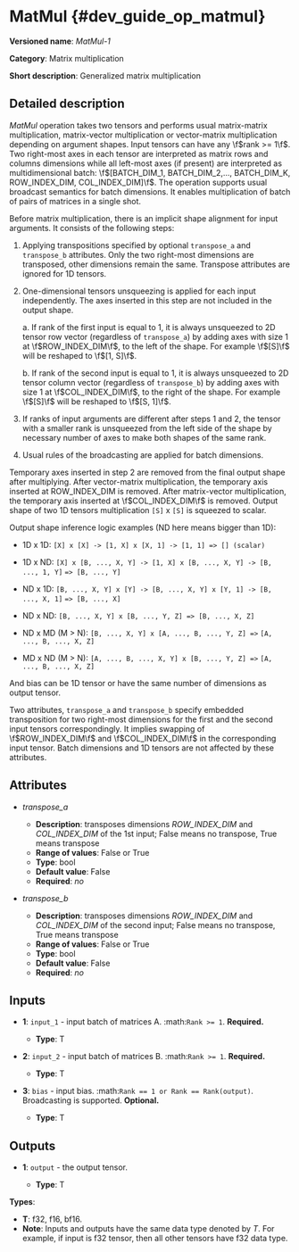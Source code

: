 # MatMul {#dev_guide_op_matmul}

**Versioned name**: *MatMul-1*

**Category**: Matrix multiplication

**Short description**: Generalized matrix multiplication

## Detailed description

*MatMul* operation takes two tensors and performs usual matrix-matrix
multiplication, matrix-vector multiplication or vector-matrix multiplication
depending on argument shapes. Input tensors can have any \f$rank >= 1\f$. Two
right-most axes in each tensor are interpreted as matrix rows and columns
dimensions while all left-most axes (if present) are interpreted as
multidimensional batch: \f$[BATCH_DIM_1, BATCH_DIM_2,..., BATCH_DIM_K,
ROW_INDEX_DIM, COL_INDEX_DIM]\f$. The operation supports usual broadcast
semantics for batch dimensions. It enables multiplication of batch of pairs of
matrices in a single shot.

Before matrix multiplication, there is an implicit shape alignment for input
arguments. It consists of the following steps:

1. Applying transpositions specified by optional ``transpose_a`` and
   ``transpose_b`` attributes. Only the two right-most dimensions are
   transposed, other dimensions remain the same. Transpose attributes are
   ignored for 1D tensors.

1. One-dimensional tensors unsqueezing is applied for each input independently.
   The axes inserted in this step are not included in the output shape.

   a. If rank of the first input is equal to 1, it is always unsqueezed to 2D
   tensor row vector (regardless of ``transpose_a``) by adding axes with
   size 1 at \f$ROW_INDEX_DIM\f$, to the left of the shape. For example
   \f$[S]\f$ will be reshaped to \f$[1, S]\f$.

   b. If rank of the second input is equal to 1, it is always unsqueezed to 2D
   tensor column vector (regardless of ``transpose_b``) by adding axes with
   size 1 at \f$COL_INDEX_DIM\f$, to the right of the shape. For example
   \f$[S]\f$ will be reshaped to \f$[S, 1]\f$.

1. If ranks of input arguments are different after steps 1 and 2, the tensor
   with a smaller rank is unsqueezed from the left side of the shape by
   necessary number of axes to make both shapes of the same rank.

1. Usual rules of the broadcasting are applied for batch dimensions.

Temporary axes inserted in step 2 are removed from the final output shape after
multiplying. After vector-matrix multiplication, the temporary axis inserted at
ROW_INDEX_DIM is removed. After matrix-vector multiplication, the temporary
axis inserted at \f$COL_INDEX_DIM\f$ is removed. Output shape of two 1D tensors
multiplication ``[S]`` x ``[S]`` is squeezed to scalar.

Output shape inference logic examples (ND here means bigger than 1D):

* 1D x 1D: ``[X] x [X] -> [1, X] x [X, 1] -> [1, 1] => [] (scalar)``

* 1D x ND: ``[X] x [B, ..., X, Y] -> [1, X] x [B, ..., X, Y] -> [B, ..., 1, Y]``
  ``=> [B, ..., Y]``

* ND x 1D: ``[B, ..., X, Y] x [Y] -> [B, ..., X, Y] x [Y, 1] -> [B, ..., X, 1]``
  ``=> [B, ..., X]``

* ND x ND: ``[B, ..., X, Y] x [B, ..., Y, Z] => [B, ..., X, Z]``

* ND x MD (M > N): ``[B, ..., X, Y] x [A, ..., B, ..., Y, Z] =>``
  ``[A, ..., B, ..., X, Z]``

* MD x ND (M > N): ``[A, ..., B, ..., X, Y] x [B, ..., Y, Z] =>``
  ``[A, ..., B, ..., X, Z]``

And bias can be 1D tensor or have the same number of dimensions as output
tensor.

Two attributes, ``transpose_a`` and ``transpose_b`` specify embedded
transposition for two right-most dimensions for the first and the second input
tensors correspondingly. It implies swapping of \f$ROW_INDEX_DIM\f$ and
\f$COL_INDEX_DIM\f$ in the corresponding input tensor. Batch dimensions and 1D
tensors are not affected by these attributes.

## Attributes

* *transpose_a*

  * **Description**: transposes dimensions *ROW_INDEX_DIM* and *COL_INDEX_DIM*
    of the 1st input; False means no transpose, True means transpose
  * **Range of values**: False or True
  * **Type**: bool
  * **Default value**: False
  * **Required**: *no*

* *transpose_b*

  * **Description**: transposes dimensions *ROW_INDEX_DIM* and *COL_INDEX_DIM*
    of the second input; False means no transpose, True means transpose
  * **Range of values**: False or True
  * **Type**: bool
  * **Default value**: False
  * **Required**: *no*

## Inputs

* **1**: ``input_1`` - input batch of matrices A. :math:`Rank >= 1`.
  **Required.**

  * **Type**: T

* **2**: ``input_2`` - input batch of matrices B. :math:`Rank >= 1`.
  **Required.**

  * **Type**: T

* **3**: ``bias`` - input bias. :math:`Rank == 1 or Rank == Rank(output)`.
  Broadcasting is supported. **Optional.**

  * **Type**: T

## Outputs

* **1**: ``output`` - the output tensor.

  * **Type**: T

**Types**:

* **T**: f32, f16, bf16.
* **Note**: Inputs and outputs have the same data type denoted by *T*. For
  example, if input is f32 tensor, then all other tensors have f32 data type.
